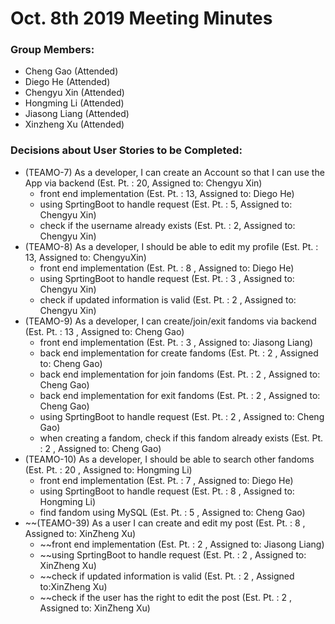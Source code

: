 # Oct. 8th 2019 Meeting Minutes

### Group Members: 
* Cheng Gao (Attended)
* Diego He (Attended)
* Chengyu Xin (Attended)
* Hongming Li (Attended)
* Jiasong Liang (Attended)
* Xinzheng Xu (Attended)

### Decisions about User Stories to be Completed:

* (TEAMO-7) As a developer, I can create an Account so that I can use the App via backend (Est. Pt. : 20, Assigned to: Chengyu Xin)
  * front end implementation (Est. Pt. : 13, Assigned to: Diego He)
  * using SprtingBoot to handle request (Est. Pt. : 5, Assigned to: Chengyu Xin)
  * check if the username already exists (Est. Pt. : 2, Assigned to: Chengyu Xin)
* (TEAMO-8) As a developer, I should be able to edit my profile (Est. Pt. : 13, Assigned to: ChengyuXin)
  * front end implementation (Est. Pt. : 8 , Assigned to: Diego He)
  * using SprtingBoot to handle request (Est. Pt. : 3 , Assigned to: Chengyu Xin)
  * check if updated information is valid (Est. Pt. : 2 , Assigned to: Chengyu Xin)
* (TEAMO-9) As a developer, I can create/join/exit fandoms via backend (Est. Pt. : 13 , Assigned to: Cheng Gao)
  * front end implementation (Est. Pt. : 3 , Assigned to: Jiasong Liang)
  * back end implementation for create fandoms (Est. Pt. : 2 , Assigned to: Cheng Gao)
  * back end implementation for join fandoms (Est. Pt. : 2 , Assigned to: Cheng Gao)
  * back end implementation for exit fandoms (Est. Pt. : 2 , Assigned to: Cheng Gao)
  * using SprtingBoot to handle request (Est. Pt. : 2 , Assigned to: Cheng Gao)
  * when creating a fandom, check if this fandom already exists (Est. Pt. : 2 , Assigned to: Cheng Gao)
* (TEAMO-10) As a developer, I should be able to search other fandoms (Est. Pt. : 20 , Assigned to: Hongming Li)
  * front end implementation (Est. Pt. : 7 , Assigned to: Diego He)
  * using SprtingBoot to handle request (Est. Pt. : 8 , Assigned to: Hongming Li)
  * find fandom using MySQL (Est. Pt. : 5 , Assigned to: Cheng Gao)
* ~~(TEAMO-39) As a user I can create and edit my post (Est. Pt. : 8 , Assigned to: XinZheng Xu)
  * ~~front end implementation (Est. Pt. : 2 , Assigned to: Jiasong Liang)
  * ~~using SprtingBoot to handle request (Est. Pt. : 2 , Assigned to: XinZheng Xu)
  * ~~check if updated information is valid (Est. Pt. : 2 , Assigned to:XinZheng Xu)
  * ~~check if the user has the right to edit the post (Est. Pt. : 2 , Assigned to: XinZheng Xu)
